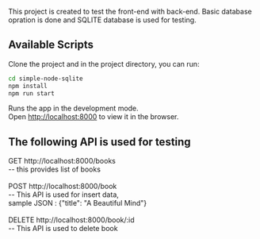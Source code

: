 This project is created to test the front-end with back-end. Basic database opration is done and SQLITE database is used for testing.

## Available Scripts

Clone the project and in the project directory, you can run:


```sh
cd simple-node-sqlite
npm install
npm run start
```

Runs the app in the development mode.<br />
Open [http://localhost:8000](http://localhost:8000) to view it in the browser.

## The following API is used for testing
GET http://localhost:8000/books<br />
-- this provides list of books<br /><br />
POST http://localhost:8000/book<br />
-- This API is used for insert data,<br /> sample JSON : {"title": "A Beautiful Mind"}<br /><br />
DELETE http://localhost:8000/book/:id<br />
-- This API is used to delete book<br />